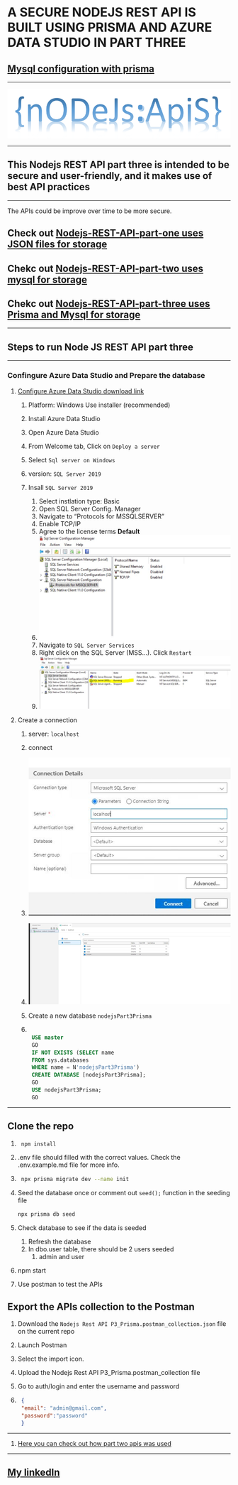 # A SECURE NODEJS REST API IS BUILT USING PRISMA AND AZURE DATA STUDIO IN PART THREE

## [Mysql configuration with prisma](prisma_mysql_workbench/QuickStart.md)

***
![Nodejs](./images/nodejs.PNG)
***

## This Nodejs REST API part three is intended to be secure and user-friendly, and it makes use of best API practices

***

The APIs could be improve over time to be more secure.

## Check out [Nodejs-REST-API-part-one uses JSON files for storage](https://github.com/rqkohistani/Build-a-Secure-Nodejs-REST-API-part-one)

## Chekc out [Nodejs-REST-API-part-two uses **mysql** for storage](https://github.com/rqkohistani/a-secure-nodejs-RESTAPI-part-two-with-mysql)

## Chekc out [Nodejs-REST-API-part-three uses **Prisma** and Mysql for storage](./prisma_mysql_workbench)

***

## Steps to run Node JS REST API part three

***

### Confingure Azure Data Studio and Prepare the database

1. [Configure Azure Data Studio download link](https://learn.microsoft.com/en-us/sql/azure-data-studio/download-azure-data-studio?view=sql-server-ver16)

    1. Platform: Windows Use installer (recommended)
    1. Install Azure Data Studio
    1. Open Azure Data Studio
    1. From Welcome tab, Click on ``Deploy a server``
    1. Select ``Sql server on Windows``
    1. version: ``SQL Server 2019``

    1. Insall ``SQL Server 2019``
        1. Select instlation type: Basic
        1. Open SQL Server Config. Manager  
        1. Navigate to “Protocols for MSSQLSERVER”
        1. Enable TCP/IP
        1. Agree to the license terms **Default**
        1. ![SQL Server Configuration](./images/SQLServerConfiguration.JPG)
        1. Navigate to ``SQL Server Services``
        1. Right click on the SQL Server (MSS…). Click ``Restart``
        1. ![SQL server service](./images/SQLServerService.JPG)

1. Create a connection
    1. server: ``localhost``
    1. connect
    1. ![ServerLocalHost](./images/ServerLocalHost.JPG)
    1. ![SuccessConnection](./images/SuccessConnection.JPG)
    1. Create a new database ``nodejsPart3Prisma``

    1. ```sql
    
        USE master
        GO
        IF NOT EXISTS (SELECT name
        FROM sys.databases
        WHERE name = N'nodejsPart3Prisma')
        CREATE DATABASE [nodejsPart3Prisma];
        GO
        USE nodejsPart3Prisma;
        GO

        ```

***

## Clone the repo

1. ```bash
    npm install
    ```

1. .env file should filled with the correct values. Check the .env.example.md file for more info.

1. ```bash
    npx prisma migrate dev --name init
    ```

1. Seed the database once or comment out `seed();` function in the seeding file

    ```bash
    npx prisma db seed
    ```

1. Check database to see if the data is seeded
    1. Refresh the database
    1. In dbo.user table, there should be 2 users seeded
        1. admin and user

1. npm start
1. Use postman to test the APIs

## Export the APIs collection to the Postman

1. Download the `Nodejs Rest API P3_Prisma.postman_collection.json` file on the current repo
2. Launch Postman
3. Select the import icon.
4. Upload the Nodejs Rest API P3_Prisma.postman_collection file
5. Go to auth/login and enter the username and password

6. ```json
    {
    "email": "admin@gmail.com",
    "password":"password"
    }
    ```

***

1. [Here you can check out how part two apis was used](https://github.com/rqkohistani/a-secure-nodejs-RESTAPI-part-two-with-mysql)

***

## [My linkedIn](https://www.linkedin.com/in/rashed-qazizada-1b64b68a/)
